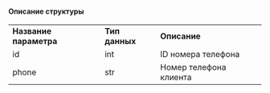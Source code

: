 #### Описание структуры

|     |     |     |
| --- | --- | --- |
| **Название параметра** | **Тип данных** | **Описание** |
| id  | int | ID номера телефона |
| phone | str | Номер телефона клиента |